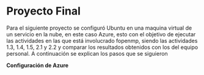 # Proyecto Final

Para el siguiente proyecto se configuró Ubuntu en una maquina virtual de un servicio en la nube, en este caso Azure, esto con el objetivo de ejecutar las actividades en las que está involucrado fopenmp, siendo las actividades 1.3, 1.4, 1.5, 2.1 y 2.2 y comparar los resultados obtenidos con los del equipo personal. A continuación se explican los pasos que se siguieron

**Configuración de Azure**
